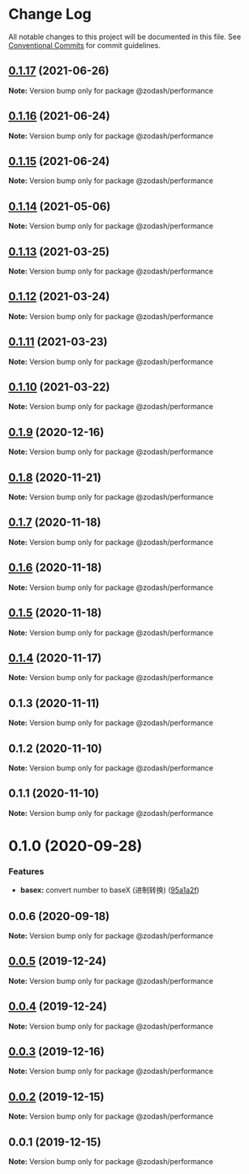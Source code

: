 # Change Log

All notable changes to this project will be documented in this file.
See [Conventional Commits](https://conventionalcommits.org) for commit guidelines.

## [0.1.17](https://github.com/zcorky/zodash/compare/@zodash/performance@0.1.16...@zodash/performance@0.1.17) (2021-06-26)

**Note:** Version bump only for package @zodash/performance





## [0.1.16](https://github.com/zcorky/zodash/compare/@zodash/performance@0.1.15...@zodash/performance@0.1.16) (2021-06-24)

**Note:** Version bump only for package @zodash/performance





## [0.1.15](https://github.com/zcorky/zodash/compare/@zodash/performance@0.1.14...@zodash/performance@0.1.15) (2021-06-24)

**Note:** Version bump only for package @zodash/performance





## [0.1.14](https://github.com/zcorky/zodash/compare/@zodash/performance@0.1.13...@zodash/performance@0.1.14) (2021-05-06)

**Note:** Version bump only for package @zodash/performance





## [0.1.13](https://github.com/zcorky/zodash/compare/@zodash/performance@0.1.12...@zodash/performance@0.1.13) (2021-03-25)

**Note:** Version bump only for package @zodash/performance





## [0.1.12](https://github.com/zcorky/zodash/compare/@zodash/performance@0.1.11...@zodash/performance@0.1.12) (2021-03-24)

**Note:** Version bump only for package @zodash/performance





## [0.1.11](https://github.com/zcorky/zodash/compare/@zodash/performance@0.1.10...@zodash/performance@0.1.11) (2021-03-23)

**Note:** Version bump only for package @zodash/performance





## [0.1.10](https://github.com/zcorky/zodash/compare/@zodash/performance@0.1.9...@zodash/performance@0.1.10) (2021-03-22)

**Note:** Version bump only for package @zodash/performance





## [0.1.9](https://github.com/zcorky/zodash/compare/@zodash/performance@0.1.8...@zodash/performance@0.1.9) (2020-12-16)

**Note:** Version bump only for package @zodash/performance





## [0.1.8](https://github.com/zcorky/zodash/compare/@zodash/performance@0.1.7...@zodash/performance@0.1.8) (2020-11-21)

**Note:** Version bump only for package @zodash/performance





## [0.1.7](https://github.com/zcorky/zodash/compare/@zodash/performance@0.1.6...@zodash/performance@0.1.7) (2020-11-18)

**Note:** Version bump only for package @zodash/performance





## [0.1.6](https://github.com/zcorky/zodash/compare/@zodash/performance@0.1.5...@zodash/performance@0.1.6) (2020-11-18)

**Note:** Version bump only for package @zodash/performance





## [0.1.5](https://github.com/zcorky/zodash/compare/@zodash/performance@0.1.4...@zodash/performance@0.1.5) (2020-11-18)

**Note:** Version bump only for package @zodash/performance





## [0.1.4](https://github.com/zcorky/zodash/compare/@zodash/performance@0.1.3...@zodash/performance@0.1.4) (2020-11-17)

**Note:** Version bump only for package @zodash/performance





## 0.1.3 (2020-11-11)

**Note:** Version bump only for package @zodash/performance





## 0.1.2 (2020-11-10)

**Note:** Version bump only for package @zodash/performance





## 0.1.1 (2020-11-10)

**Note:** Version bump only for package @zodash/performance





# 0.1.0 (2020-09-28)


### Features

* **basex:** convert number to baseX (进制转换) ([95a1a2f](https://github.com/zcorky/zodash/commit/95a1a2f361d73de5caa3b8e297c1643e97e40983))





## 0.0.6 (2020-09-18)

**Note:** Version bump only for package @zodash/performance





## [0.0.5](https://github.com/zcorky/zodash/compare/@zodash/performance@0.0.4...@zodash/performance@0.0.5) (2019-12-24)

**Note:** Version bump only for package @zodash/performance





## [0.0.4](https://github.com/zcorky/zodash/compare/@zodash/performance@0.0.3...@zodash/performance@0.0.4) (2019-12-24)

**Note:** Version bump only for package @zodash/performance





## [0.0.3](https://github.com/zcorky/zodash/compare/@zodash/performance@0.0.2...@zodash/performance@0.0.3) (2019-12-16)

**Note:** Version bump only for package @zodash/performance





## [0.0.2](https://github.com/zcorky/zodash/compare/@zodash/performance@0.0.1...@zodash/performance@0.0.2) (2019-12-15)

**Note:** Version bump only for package @zodash/performance





## 0.0.1 (2019-12-15)

**Note:** Version bump only for package @zodash/performance
